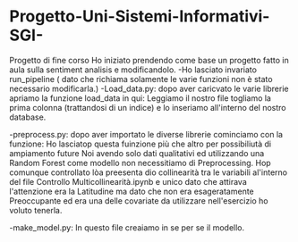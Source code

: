 # Progetto-Uni-Sistemi-Informativi-SGI-
Progetto di fine corso
Ho iniziato prendendo come base un progetto fatto in aula sulla sentiment analisis e modificandolo.
-Ho lasciato invariato run_pipeline ( dato che richiama solamente le varie funzioni non è stato necessario modificarla.)
-Load_data.py:
dopo aver caricvato le varie librerie apriamo la funzione load_data in qui:
Leggiamo il nostro file togliamo la prima colonna (trattandosi di un indice) e lo inseriamo all'interno del nostro database.

-preprocess.py:
dopo aver importato le diverse librerie cominciamo con la funzione:
Ho lasciatop questa fuinzione più che altro per possibiliutà di ampiamento future Noi avendo solo dati qualitativi ed utilizzando una Random Forest come modello non necessitiamo di Preprocessing. Hop comunque controllato lòa preesenta dio collinearità tra le variabili al'interno del file Controllo Multicollinearità.ipynb e unico dato che attirava l'attenzione era la Latitudine ma dato che non era esageratamente Preoccupante ed era una delle covariate da utilizzare nell'esercizio ho voluto tenerla.

-make_model.py:
In questo file creaiamo in se per se il modello. 